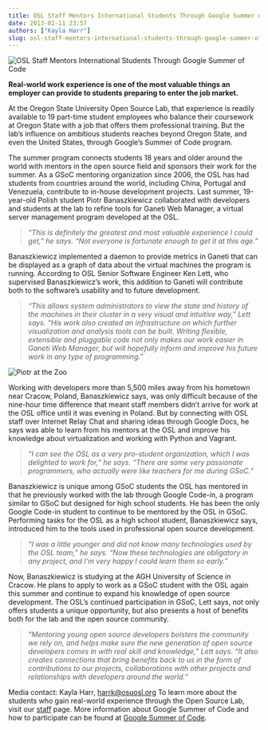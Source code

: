 ```yaml
---
title: OSL Staff Mentors International Students Through Google Summer of Code
date: 2013-02-11 23:57
authors: ["Kayla Harr"]
slug: osl-staff-mentors-international-students-through-google-summer-of-code
---
```


![OSL Staff Mentors International Students Through Google Summer of Code](/images/GsoC2012logo.jpg#blog)

**Real-world work experience is one of the most valuable things an employer can
provide to students preparing to enter the job market.**

At the Oregon State University Open Source Lab, that experience is readily
available to 19 part-time student employees who balance their coursework at
Oregon State with a job that offers them professional training. But the lab’s
influence on ambitious students reaches beyond Oregon State, and even the United
States, through Google’s Summer of Code program.

The summer program connects students 18 years and older around the world with
mentors in the open source field and sponsors their work for the summer. As a
GSoC mentoring organization since 2006, the OSL has had students from countries
around the world, including China, Portugal and Venezuela, contribute to
in-house development projects. Last summer, 19-year-old Polish student Piotr
Banaszkiewicz collaborated with developers and students at the lab to refine
tools for Ganeti Web Manager, a virtual server management program developed at
the OSL.

  > *“This is definitely the greatest and most valuable experience I could get,”
  > he says. “Not everyone is fortunate enough to get it at this age.”*

Banaszkiewicz implemented a daemon to provide metrics in Ganeti that can be
displayed as a graph of data about the virtual machines the program is running.
According to OSL Senior Software Engineer Ken Lett, who supervised
Banaszkiewicz’s work, this addition to Ganeti will contribute both to the
software’s usability and to future development.


  > *“This allows system administrators to view the state and history of the
  > machines in their cluster in a very visual and intuitive way,” Lett says. “His
  > work also created an infrastructure on which further visualization and
  > analysis tools can be built. Writing flexible, extensible and pluggable code
  > not only makes our work easier in Ganeti Web Manager, but will hopefully
  > inform and improve his future work in any type of programming.”*

![Piotr at the Zoo](/images/PiotrAtTheZoo.JPG)

Working with developers more than 5,500 miles away from his hometown near
Cracow, Poland, Banaszkiewicz says, was only difficult because of the nine-hour
time difference that meant staff members didn’t arrive for work at the OSL
office until it was evening in Poland. But by connecting with OSL staff over
Internet Relay Chat and sharing ideas through Google Docs, he says was able to
learn from his mentors at the OSL and improve his knowledge about virtualization
and working with Python and Vagrant.

  > *“I can see the OSL as a very pro-student organization, which I was delighted
  > to work for,” he says. “There are some very passionate programmers, who
  > actually were like teachers for me during GSoC.”*

Banaszkiewicz is unique among GSoC students the OSL has mentored in that he
previously worked with the lab through Google Code-in, a program similar to GSoC
but designed for high school students. He has been the only Google Code-in
student to continue to be mentored by the OSL in GSoC. Performing tasks for the
OSL as a high school student, Banaszkiewicz says, introduced him to the tools
used in professional open source development.

  > *“I was a little younger and did not know many technologies used by the OSL
  > team,” he says. “Now these technologies are obligatory in any project, and I'm
  > very happy I could learn them so early.”*

Now, Banaszkiewicz is studying at the AGH University of Science in Cracow. He
plans to apply to work as a GSoC student with the OSL again this summer and
continue to expand his knowledge of open source development. The OSL’s continued
participation in GSoC, Lett says, not only offers students a unique opportunity,
but also presents a host of benefits both for the lab and the open source
community.

  > *“Mentoring young open source developers bolsters the community we rely on,
  > and helps make sure the new generation of open source developers comes in with
  > real skill and knowledge,” Lett says. “It also creates connections that bring
  > benefits back to us in the form of contributions to our projects,
  > collaborations with other projects and relationships with developers around
  > the world.”*

Media contact: Kayla Harr, harrk@osuosl.org To learn more about the students who
gain real-world experience through the Open Source Lab, visit our [staff](/about/people) page.
More information about Google Summer of Code and how to participate can be found
at [Google Summer of Code](http://code.google.com/soc/).
